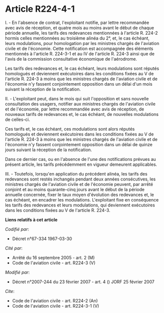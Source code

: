 # Article R224-4-1

I. - En l'absence de contrat, l'exploitant notifie, par lettre recommandée avec avis de réception, et quatre mois au moins
avant le début de chaque période annuelle, les tarifs des redevances mentionnées à l'article R. 224-2 hormis celles
mentionnées au troisième alinéa du 2°, et, le cas échéant, leurs modulations, pour homologation par les ministres chargés de
l'aviation civile et de l'économie. Cette notification est accompagnée des éléments mentionnés à l'article R. 224-3-1 et au
IV de l'article R. 224-3 ainsi que de l'avis de la commission consultative économique de l'aérodrome.

Les tarifs des redevances et, le cas échéant, leurs modulations sont réputés homologués et deviennent exécutoires dans les
conditions fixées au V de l'article R. 224-3 à moins que les ministres chargés de l'aviation civile et de l'économie n'y
fassent conjointement opposition dans un délai d'un mois suivant la réception de la notification.

II. - L'exploitant peut, dans le mois qui suit l'opposition et sans nouvelle consultation des usagers, notifier aux ministres
chargés de l'aviation civile et de l'économie, par lettre recommandée avec avis de réception, de nouveaux tarifs de
redevances et, le cas échéant, de nouvelles modulations de celles-ci.

Ces tarifs et, le cas échéant, ces modulations sont alors réputés homologués et deviennent exécutoires dans les conditions
fixées au V de l'article R. 224-3 à moins que les ministres chargés de l'aviation civile et de l'économie n'y fassent
conjointement opposition dans un délai de quinze jours suivant la réception de la notification.

Dans ce dernier cas, ou en l'absence de l'une des notifications prévues au présent article, les tarifs précédemment en
vigueur demeurent applicables.

III. - Toutefois, lorsqu'en application du précédent alinéa, les tarifs des redevances sont restés inchangés pendant deux
années consécutives, les ministres chargés de l'aviation civile et de l'économie peuvent, par arrêté conjoint et au moins
quarante-cinq jours avant le début de la période annuelle concernée, fixer le taux moyen d'évolution des redevances et, le
cas échéant, en encadrer les modulations. L'exploitant fixe en conséquence les tarifs des redevances et leurs modulations,
qui deviennent exécutoires dans les conditions fixées au V de l'article R. 224-3.

**Liens relatifs à cet article**

_Codifié par_:

  - Décret n°67-334 1967-03-30

_Cité par_:

  - Arrêté du 16 septembre 2005 - art. 2 (M)
  - Code de l'aviation civile - art. R224-3 (V)

_Modifié par_:

  - Décret n°2007-244 du 23 février 2007 - art. 4 () JORF 25 février 2007

_Cite_:

  - Code de l'aviation civile - art. R224-2 (An)
  - Code de l'aviation civile - art. R224-3-1 (V)
